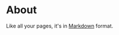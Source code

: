 # About

[//]: <> (This is where you put the contents of your *About* page.)

Like all your pages, it's in [Markdown](https://guides.github.com/features/mastering-markdown/) format.

[//]: <> (This is also a comment.)


